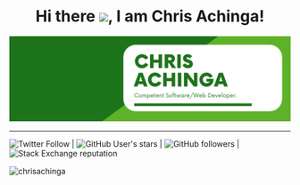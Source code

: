 <h1 align="center">
Hi there <img src="https://raw.githubusercontent.com/MartinHeinz/MartinHeinz/master/wave.gif" width="30px">, I am Chris Achinga!
</h1>

![chris-achinga](cover.png)

<hr />

![Twitter Follow](https://img.shields.io/twitter/follow/achinga_chris?style=social) | ![GitHub User's stars](https://img.shields.io/github/stars/ChrisAchinga?style=social) | ![GitHub followers](https://img.shields.io/github/followers/ChrisAchinga?style=social) | ![Stack Exchange reputation](https://img.shields.io/stackexchange/stackoverflow/r/11450095)

<p><img align="center" src="https://github-readme-streak-stats.herokuapp.com/?user=chrisachinga&" alt="chrisachinga" /></p>
